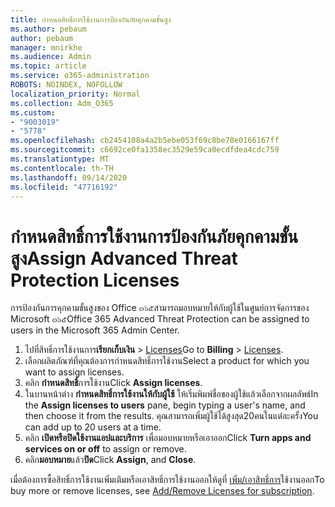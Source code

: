 ```yaml
---
title: กำหนดสิทธิ์การใช้งานการป้องกันภัยคุกคามขั้นสูง
ms.author: pebaum
author: pebaum
manager: mnirkhe
ms.audience: Admin
ms.topic: article
ms.service: o365-administration
ROBOTS: NOINDEX, NOFOLLOW
localization_priority: Normal
ms.collection: Adm_O365
ms.custom:
- "9003019"
- "5778"
ms.openlocfilehash: cb2454108a4a2b5ebe053f69c8be78e0166167ff
ms.sourcegitcommit: c6692ce0fa1358ec3529e59ca0ecdfdea4cdc759
ms.translationtype: MT
ms.contentlocale: th-TH
ms.lasthandoff: 09/14/2020
ms.locfileid: "47716192"
---
```

# <a name="assign-advanced-threat-protection-licenses"></a><span data-ttu-id="683d7-102">กำหนดสิทธิ์การใช้งานการป้องกันภัยคุกคามขั้นสูง</span><span class="sxs-lookup"><span data-stu-id="683d7-102">Assign Advanced Threat Protection Licenses</span></span>

<span data-ttu-id="683d7-103">การป้องกันการคุกคามขั้นสูงของ Office ๓๖๕สามารถมอบหมายให้กับผู้ใช้ในศูนย์การจัดการของ Microsoft ๓๖๕</span><span class="sxs-lookup"><span data-stu-id="683d7-103">Office 365 Advanced Threat Protection can be assigned to users in the Microsoft 365 Admin Center.</span></span>

1. <span data-ttu-id="683d7-104">ไปที่สิทธิ์การใช้งานการ**เรียกเก็บเงิน**  >  [Licenses](https://go.microsoft.com/fwlink/p/?linkid=842264)</span><span class="sxs-lookup"><span data-stu-id="683d7-104">Go to **Billing** > [Licenses](https://go.microsoft.com/fwlink/p/?linkid=842264).</span></span>
2. <span data-ttu-id="683d7-105">เลือกผลิตภัณฑ์ที่คุณต้องการกำหนดสิทธิ์การใช้งาน</span><span class="sxs-lookup"><span data-stu-id="683d7-105">Select a product for which you want to assign licenses.</span></span>
3. <span data-ttu-id="683d7-106">คลิก **กำหนดสิทธิ์**การใช้งาน</span><span class="sxs-lookup"><span data-stu-id="683d7-106">Click **Assign licenses**.</span></span>
4. <span data-ttu-id="683d7-107">ในบานหน้าต่าง **กำหนดสิทธิ์การใช้งานให้กับผู้ใช้**  ให้เริ่มพิมพ์ชื่อของผู้ใช้แล้วเลือกจากผลลัพธ์</span><span class="sxs-lookup"><span data-stu-id="683d7-107">In the **Assign licenses to users**  pane, begin typing a user's name, and then choose it from the results.</span></span> <span data-ttu-id="683d7-108">คุณสามารถเพิ่มผู้ใช้ได้สูงสุด20คนในแต่ละครั้ง</span><span class="sxs-lookup"><span data-stu-id="683d7-108">You can add up to 20 users at a time.</span></span>
5. <span data-ttu-id="683d7-109">คลิก **เปิดหรือปิดใช้งานแอปและบริการ**  เพื่อมอบหมายหรือเอาออก</span><span class="sxs-lookup"><span data-stu-id="683d7-109">Click **Turn apps and services on or off**  to assign or remove.</span></span>
6. <span data-ttu-id="683d7-110">คลิก**มอบหมาย**แล้ว**ปิด**</span><span class="sxs-lookup"><span data-stu-id="683d7-110">Click **Assign**, and  **Close**.</span></span>

<span data-ttu-id="683d7-111">เมื่อต้องการซื้อสิทธิ์การใช้งานเพิ่มเติมหรือเอาสิทธิ์การใช้งานออกให้ดูที่ [เพิ่ม/เอาสิทธิ์การ](https://docs.microsoft.com/microsoft-365/commerce/licenses/buy-licenses?view=o365-worldwide#add-or-remove-licenses-for-your-business-subscription)ใช้งานออก</span><span class="sxs-lookup"><span data-stu-id="683d7-111">To buy more or remove licenses, see [Add/Remove Licenses for subscription](https://docs.microsoft.com/microsoft-365/commerce/licenses/buy-licenses?view=o365-worldwide#add-or-remove-licenses-for-your-business-subscription).</span></span>